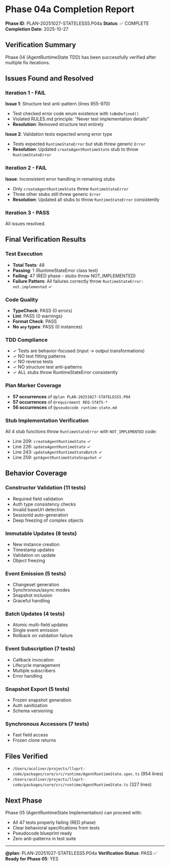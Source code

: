 # Phase 04a Completion Report

**Phase ID**: PLAN-20251027-STATELESS5.P04a
**Status**: ✅ COMPLETE
**Completion Date**: 2025-10-27

## Verification Summary

Phase 04 (AgentRuntimeState TDD) has been successfully verified after multiple fix iterations.

## Issues Found and Resolved

### Iteration 1 - FAIL
**Issue 1**: Structure test anti-pattern (lines 955-970)
- Test checked error code enum existence with `toBeDefined()`
- Violated RULES.md principle: "Never test implementation details"
- **Resolution**: Removed structure test entirely

**Issue 2**: Validation tests expected wrong error type
- Tests expected `RuntimeStateError` but stub threw generic `Error`
- **Resolution**: Updated `createAgentRuntimeState` stub to throw `RuntimeStateError`

### Iteration 2 - FAIL
**Issue**: Inconsistent error handling in remaining stubs
- Only `createAgentRuntimeState` threw `RuntimeStateError`
- Three other stubs still threw generic `Error`
- **Resolution**: Updated all stubs to throw `RuntimeStateError` consistently

### Iteration 3 - PASS
All issues resolved.

## Final Verification Results

### Test Execution
- **Total Tests**: 48
- **Passing**: 1 (RuntimeStateError class test)
- **Failing**: 47 (RED phase - stubs throw NOT_IMPLEMENTED)
- **Failure Pattern**: All failures correctly throw `RuntimeStateError: not.implemented` ✓

### Code Quality
- **TypeCheck**: PASS (0 errors)
- **Lint**: PASS (0 warnings)
- **Format Check**: PASS
- **No `any` types**: PASS (0 instances)

### TDD Compliance
- ✓ Tests are behavior-focused (input → output transformations)
- ✓ NO test fitting patterns
- ✓ NO reverse tests
- ✓ NO structure test anti-patterns
- ✓ ALL stubs throw RuntimeStateError consistently

### Plan Marker Coverage
- **57 occurrences** of `@plan PLAN-20251027-STATELESS5.P04`
- **57 occurrences** of `@requirement REQ-STAT5-*`
- **56 occurrences** of `@pseudocode runtime-state.md`

### Stub Implementation Verification
All 4 stub functions throw `RuntimeStateError` with `NOT_IMPLEMENTED` code:
- Line 209: `createAgentRuntimeState` ✓
- Line 226: `updateAgentRuntimeState` ✓
- Line 243: `updateAgentRuntimeStateBatch` ✓
- Line 259: `getAgentRuntimeStateSnapshot` ✓

## Behavior Coverage

### Constructor Validation (11 tests)
- Required field validation
- Auth type consistency checks
- Invalid baseUrl detection
- SessionId auto-generation
- Deep freezing of complex objects

### Immutable Updates (8 tests)
- New instance creation
- Timestamp updates
- Validation on update
- Object freezing

### Event Emission (5 tests)
- Changeset generation
- Synchronous/async modes
- Snapshot inclusion
- Graceful handling

### Batch Updates (4 tests)
- Atomic multi-field updates
- Single event emission
- Rollback on validation failure

### Event Subscription (7 tests)
- Callback invocation
- Lifecycle management
- Multiple subscribers
- Error handling

### Snapshot Export (5 tests)
- Frozen snapshot generation
- Auth sanitization
- Schema versioning

### Synchronous Accessors (7 tests)
- Fast field access
- Frozen clone returns

## Files Verified
- `/Users/acoliver/projects/llxprt-code/packages/core/src/runtime/AgentRuntimeState.spec.ts` (954 lines)
- `/Users/acoliver/projects/llxprt-code/packages/core/src/runtime/AgentRuntimeState.ts` (327 lines)

## Next Phase
Phase 05 (AgentRuntimeState Implementation) can proceed with:
- All 47 tests properly failing (RED phase)
- Clear behavioral specifications from tests
- Pseudocode blueprint ready
- Zero anti-patterns in test suite

---

**@plan**: PLAN-20251027-STATELESS5.P04a
**Verification Status**: PASS ✅
**Ready for Phase 05**: YES
